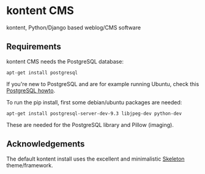 kontent CMS
===========

kontent, Python/Django based weblog/CMS software

## Requirements

kontent CMS needs the PostgreSQL database:

```
apt-get install postgresql
```

If you're new to PostgreSQL and are for example running Ubuntu, check this [PostgreSQL howto](https://help.ubuntu.com/community/PostgreSQL).

To run the pip install, first some debian/ubuntu packages are needed:

```
apt-get install postgresql-server-dev-9.3 libjpeg-dev python-dev
```

These are needed for the PostgreSQL library and Pillow (imaging).


## Acknowledgements

The default kontent install uses the excellent and minimalistic [Skeleton](http://getskeleton.com/) theme/framework.
